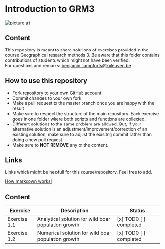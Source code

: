Introduction to GRM3
===================
![picture alt](https://github.com/BCampforts/Introduction/blob/master/WildBoars.png "Repository containing solutions for the exercises of the course GRM3 2018")

## Content ##
This repository is meant to share solutions of exercises provided in the course Geographical research methods 3. 
Be aware that this folder contains contributions of students which might not have been verified.   
For questions and remarks: benjamin.campforts@kuleuven.be


## How to use this repository ##
* Fork repository to your own GitHub account
* Commit changes to your own fork 
* Make a pull request to the master branch once you are happy with the result
* Make sure to respect the structure of the main repository. Each exercise goes in one folder where both scripts and functions are collected. 
* Different solutions to the same problem are allowed. But, if your alternative solution is an adjustment/improvement/correction of an existing solution, make sure to adjust the exisitng commit rather than doing a new pull request. 
* Make sure to **NOT REMOVE** any of the content. 

## Links ##
Links which might be helpfull for this course/repository. Feel free to add. 

[How markdown works!](https://guides.github.com/features/mastering-markdown/#examples)


## Content ##

Exercise	  | Description	|	Status
------------- | ------------	| -------------
Exercise 1.1 |	Analytical solution for wild boar population growth	|  [x] TODO  [ ] completed 
Exercise 1.2 |	Numerical solution for wild boar population growth	|  [x] TODO  [ ] completed 


